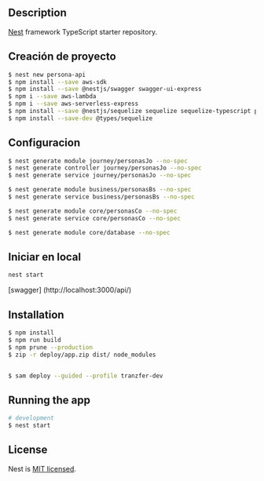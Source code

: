 
## Description

[Nest](https://github.com/nestjs/nest) framework TypeScript starter repository.

## Creación de proyecto
```bash
$ nest new persona-api
$ npm install --save aws-sdk
$ npm install --save @nestjs/swagger swagger-ui-express
$ npm i --save aws-lambda
$ npm i --save aws-serverless-express
$ npm install --save @nestjs/sequelize sequelize sequelize-typescript pg
$ npm install --save-dev @types/sequelize
```

## Configuracion
```bash
$ nest generate module journey/personasJo --no-spec
$ nest generate controller journey/personasJo --no-spec
$ nest generate service journey/personasJo --no-spec

$ nest generate module business/personasBs --no-spec
$ nest generate service business/personasBs --no-spec

$ nest generate module core/personasCo --no-spec
$ nest generate service core/personasCo --no-spec

$ nest generate module core/database --no-spec
```

## Iniciar en local
```bash
nest start
```
[swagger] (http://localhost:3000/api/)

## Installation

```bash
$ npm install
$ npm run build
$ npm prune --production
$ zip -r deploy/app.zip dist/ node_modules


$ sam deploy --guided --profile tranzfer-dev
```

## Running the app

```bash
# development
$ nest start

```


## License

Nest is [MIT licensed](LICENSE).
